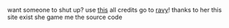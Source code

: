 want someone to shut up? use [this](https://stfu.zakaria.xyz)
all credits go to [ravy](https://github.com/nekiono)! thanks to her this site exist she game me the source code
